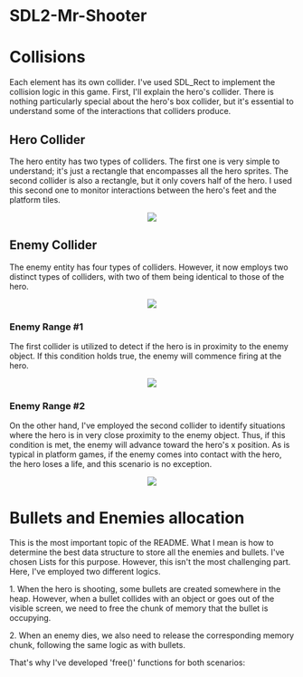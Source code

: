 # SDL2-Mr-Shooter

<h1>Collisions</h1>

<p>Each element has its own collider. I've used SDL_Rect to implement the collision logic in this game. First, I'll explain the hero's collider. There is nothing particularly special about the hero's box collider, but it's essential to understand some of the interactions that colliders produce.</p>

<h2>Hero Collider</h2>
<p>The hero entity has two types of colliders. The first one is very simple to understand; it's just a rectangle that encompasses all the hero sprites. The second collider is also a rectangle, but it only covers half of the hero. I used this second one to monitor interactions between the hero's feet and the platform tiles.</p>
<div align="center">
  <img src="https://github.com/ImNotMenduina/SDL2-Mr-Shooter/assets/100011745/e5245074-3087-4c39-a668-63878ce39694">
</div>

<h2>Enemy Collider</h2>
<p>The enemy entity has four types of colliders. However, it now employs two distinct types of colliders, with two of them being identical to those of the hero.</p>
<div align="center">
  <img src="https://github.com/ImNotMenduina/SDL2-Mr-Shooter/assets/100011745/2139c692-bebf-4b1d-a16b-996d39cf2c85">
</div>

<h3>Enemy Range #1</h3>
 <p> The first collider is utilized to detect if the hero is in proximity to the enemy object. If this condition holds true, the enemy will commence firing at the hero.</p>
<div align="center">
  <img src="https://github.com/ImNotMenduina/SDL2-Mr-Shooter/assets/100011745/5c41fe6d-2272-45d6-bc7a-f08341002b8a">
</div>
<h3>Enemy Range #2</h3>
 <p> On the other hand, I've employed the second collider to identify situations where the hero is in very close proximity to the enemy object. Thus, if this condition is met, the enemy will advance toward the hero's x position. As is typical in platform games, if the enemy comes into contact with the hero, the hero loses a life, and this scenario is no exception.</p>
 <div align="center">
   <img src="https://github.com/ImNotMenduina/SDL2-Mr-Shooter/assets/100011745/c00457d6-7610-4b49-b16b-a0d85993c4b2">
 </div>

 <h1>Bullets and Enemies allocation</h1>
 <p>This is the most important topic of the README. What I mean is how to determine the best data structure to store all the enemies and bullets. I've chosen Lists for this purpose. However, this isn't the most challenging part. Here, I've employed two different logics.</p>
<p>1. When the hero is shooting, some bullets are created somewhere in the heap. However, when a bullet collides with an object or goes out of the visible screen, we need to free the chunk of memory that the bullet is occupying.</p>
<p>2. When an enemy dies, we also need to release the corresponding memory chunk, following the same logic as with bullets.</p>
<p>That's why I've developed 'free()' functions for both scenarios:</p>
